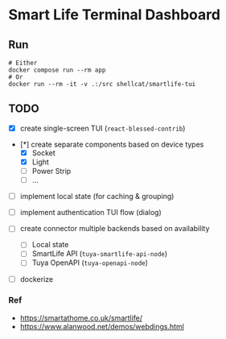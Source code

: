 # Smart Life Terminal Dashboard 

## Run
```
# Either
docker compose run --rm app
# Or 
docker run --rm -it -v .:/src shellcat/smartlife-tui 
```
## TODO

- [x] create single-screen TUI (`react-blessed-contrib`)
- [*] create separate components based on device types
  - [x] Socket
  - [x] Light
  - [ ] Power Strip
  - [ ] ...
- [ ] implement local state (for caching & grouping)
- [ ] implement authentication TUI flow (dialog) 
- [ ] create connector multiple backends  based on availability
  - [ ] Local state
  - [ ] SmartLife API (`tuya-smartlife-api-node`)
  - [ ] Tuya OpenAPI (`tuya-openapi-node`)
- [ ] dockerize



### Ref

- https://smartathome.co.uk/smartlife/
- https://www.alanwood.net/demos/webdings.html